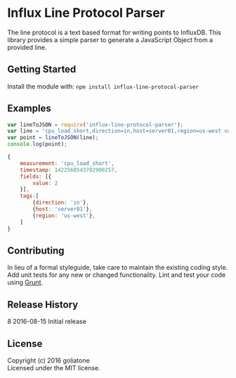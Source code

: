 # Influx Line Protocol Parser

The line protocol is a text based format for writing points to InfluxDB. This library provides a simple parser to generate a JavaScript Object from a provided line.

## Getting Started
Install the module with: `npm install influx-line-protocol-parser`

## Examples

```js
var lineToJSON = require('influx-line-protocol-parser');
var line = 'cpu_load_short,direction=in,host=server01,region=us-west value=2.0 1422568543702900257';
var point = lineToJSON(line);
console.log(point);
```

```js
{
    measurement: 'cpu_load_short',
    timestamp: 1422568543702900257,
    fields: [{
        value: 2
    }],
    tags:[
        {direction: 'in'},
        {host: 'server01'},
        {region: 'us-west'},
    ]
}
```

## Contributing
In lieu of a formal styleguide, take care to maintain the existing coding style. Add unit tests for any new or changed functionality. Lint and test your code using [Grunt](http://gruntjs.com/).

## Release History
8 2016-08-15 Initial release

## License
Copyright (c) 2016 goliatone  
Licensed under the MIT license.
